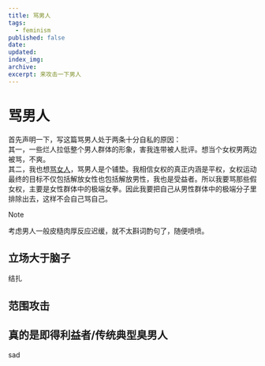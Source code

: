 ```yaml
---
title: 骂男人
tags:
  - feminism
published: false
date:
updated:
index_img:
archive:
excerpt: 来攻击一下男人
---
```


# 骂男人

首先声明一下，写这篇骂男人处于两条十分自私的原因：  
其一，一些烂人拉低整个男人群体的形象，害我连带被人批评。想当个女权男两边被骂，不爽。  
其二，我也想[骂女人](/hexo/essays/trashwoman)，骂男人是个铺垫。我相信女权的真正内涵是平权，女权运动最终的目标不仅包括解放女性也包括解放男性，我也是受益者。所以我要骂那些假女权，主要是女性群体中的极端女拳。因此我要把自己从男性群体中的极端分子里排除出去，这样不会自己骂自己。

> [!note]
> 考虑男人一般皮糙肉厚反应迟缓，就不太斟词酌句了，随便喷喷。

## 立场大于脑子

结扎

## 范围攻击

## 真的是即得利益者/传统典型臭男人
sad
